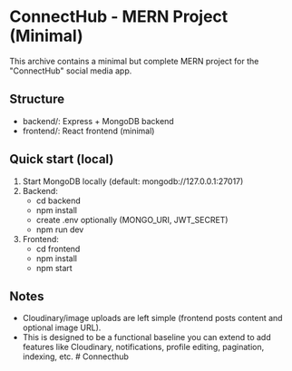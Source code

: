 # ConnectHub - MERN Project (Minimal)
This archive contains a minimal but complete MERN project for the "ConnectHub" social media app.

## Structure
- backend/: Express + MongoDB backend
- frontend/: React frontend (minimal)

## Quick start (local)
1. Start MongoDB locally (default: mongodb://127.0.0.1:27017)
2. Backend:
   - cd backend
   - npm install
   - create .env optionally (MONGO_URI, JWT_SECRET)
   - npm run dev
3. Frontend:
   - cd frontend
   - npm install
   - npm start

## Notes
- Cloudinary/image uploads are left simple (frontend posts content and optional image URL).
- This is designed to be a functional baseline you can extend to add features like Cloudinary, notifications, profile editing, pagination, indexing, etc.
#   C o n n e c t h u b  
 